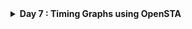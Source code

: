 <details>
  <Summary><strong> Day 7 : Timing Graphs using OpenSTA</strong></summary>

## 📚 Contents
- [Introduction to Static Timing Analysis](#introduction-to-static-timing-analysis)
- [OpenSTA Tool Installation](#opensta-tool-installation)
- [Timing Analysis using In-line Commands](#timing-analysis-using-in-line-commands)
- [Timing Analysis using TCL File](#timing-analysis-using-tcl-file)
- [VSDBabySoC Basic Timing Analysis](#vsdbabysoc-basic-timing-analysis)
- [VSDBabySoC PVT Corner Analysis (Post-Synthesis Timing)](#vsdbabysoc-pvt-corner-analysis-post-synthesis-timing)

## Introduction to Static Timing Analysis
Static Timing Analysis is an exhaustive method of analyzing, debugging, and validating the timing performance of a design. STA is capable of verifying every path in the design. The main goal is to verify that, all signals will arrive neither too early nor too late, and hence proper circuit operation can be assured. Performing Timing Analysis is critical to decide, whether to go ahead with design or any modifications to be done in the design

### Why is STA Important?
STA plays two major roles in the design flow:
1. Guiding Design Optimization : During synthesis and place-and-route, STA calculates delays and helps the tool select optimal cells from the library to meet timing requirements (e.g., choosing faster cells where needed).
2. Verifying Timing Closure: After building the netlist or completing layout, STA ensures the circuit can operate correctly at the target frequency under various conditions.

By ensuring all paths meet setup and hold timing, STA helps ensure that the final silicon will function reliably and at the desired speed.

STA is used multiple times throughout the digital design cycle - during synthesis, placement and routing, and again for final signoff—to verify that the design meets timing constraints under different operating conditions. The diagram below illustrates where STA is applied in a typical RTL-to-GDSII flow:

![Alt Text](images/cmos_Design_flow.png)

### Timing Paths
Timing paths represent the route a signal takes from one point in the circuit to another — typically from a flip-flop (or input port) through a series of logic gates and nets, to another flip-flop (or output port). STA tools break these paths down into two primary components (cell delays and net delays) which are combined to compute the total path delay and are compared against the required timing constraints (setup and hold times)
- Cell Delays: Time it takes for a signal to propagate through a logic gate.
- Net Delays: Delay introduced by the interconnect (wires) between cells.

Each timing path has a start point and an endpoint.
  - Start points: Input ports or clock pins of flip flops.
  - End points: Output ports or data input pins of flip flops
![Alt Text](images/timing_paths.jpg)
This figure shows four fundamental timing‐path categories. Knowing how each path is defined helps with static timing analysis (STA) and ensures we meet all setup/hold budgets and I/O constraints.
1. **Input → Register (Path 1)**  
   - **Launch**: external signal **Data1**  
   - **Combinational**: passes through the first combinational logic block  
   - **Capture**: at the D input of the first flip-flop  

2. **Register → Register (Path 2)**  
   - **Launch**: Q output of flip-flop 1  
   - **Combinational**: through the middle combinational logic network  
   - **Capture**: at the D input of flip-flop 2  

3. **Register → Output (Path 3)**  
   - **Launch**: Q output of flip-flop 2  
   - **Combinational**: through the final combinational logic stage  
   - **Capture**: as the external output **DataOut1**  

4. **Input → Output (Path 4)**  
   - **Launch**: external signal **DataIn2**  
   - **Combinational**: single combinational logic block (no registers)  
   - **Capture**: as the external output **DataOut2**  

### Timing Libraries
Timing libraries, usually provided in .lib format, are technology files that describe the behavior and delays of standard cells used in a digital design. These libraries include:
- Cell delays
- Output transition data (slew)
- Power usage
- Pin capacitance
- Setup/Hold checks
- Timing arcs and their attributes

STA tools rely heavily on this library data to accurately model and verify the timing behavior of the design.

### Timing Arcs
A timing arc defines a relationship between an input and an output pin of a cell. It models how a change on an input pin affects an output pin. Timing arcs are the basic units used by STA tools to trace signal transitions through the logic gates. There are two main types:
- Cell timing arcs (within gates)
- Net timing arcs (between cells)

### Timing Arc Characteristics
Every timing arc is described by several key properties:
- **Unateness**: Defines the logical relationship between input and output transitions.
  - *Positive unate*: Rising input → Rising output (e.g., Buffer)
  - *Negative unate*: Rising input → Falling output (e.g., Inverter)
  - *Non-unate*: Output behavior varies depending on logic
- **Slew (Transition Time)**: Describes how fast the signal transitions from low to high (rise) or high to low (fall). It's affected by the driving strength and load on the pin.
- **Delay**: Time taken for a signal to propagate through the cell, influenced by input slew and output load.

<strong> Cell Delay</strong>
Caused by the transistors and logic within a standard cell (like AND, OR, INV). Affected by:
  - Input slew (how fast the input changes)
  - Output load (capacitance the output drives)

Measured using Lookup Tables (LUTs) in the library.

<strong> Net Delay</strong>
Caused by the resistance and capacitance of interconnects (wires) between cells. Often estimated using:
- Wire Load Models (WLMs) during synthesis
- Extracted parasitics (SPEF) after place and route for accurate analysis

Net delay becomes more dominant than cell delay in advanced technology nodes (<90nm).

### Setup Checks 
A setup check ensures that data arrives early enough at the input of a flip-flop before the active clock edge. If data arrives too late, it might not be captured correctly — this is called a setup violation.

*Setup Time = Minimum time data must be stable before the clock edge.*

```Setup Slack = Required Time − Arrival Time```

Negative setup slack → Setup violation → Risk of incorrect data storage.

### Hold Checks
A hold check ensures that data remains stable for a short duration after the clock edge. If the data changes too soon, it may cause a hold violation, resulting in data corruption or metastability.

*Hold Time = Minimum time data must remain stable after the clock edge.*

```Hold Slack = Arrival Time − Required Time```

Negative hold slack → Hold violation → Data may become unstable right after being latched.

### Slack
Slack is the timing margin available for the signal to arrive safely within the required time window. It is calculated as the difference between when data is required to arrive and when it actually arrives.
- *Positive Slack:* Timing is met, design is safe.
- *Zero Slack:* Timing is just barely met, no margin.
- *Negative Slack:* Timing violation exists.

<details>
  <Summary><strong> OpenSTA Tool Installation</strong></summary>

## OpenSTA Tool Installation

OpenSTA is an open-source gate-level Static Timing Analysis tool developed by Parallax Software. 

- You can install OpenSTA using two different methods:
  - Native Installation with Local CUDD: This method involves installing OpenSTA directly on your system using a manually built CUDD.
  - Docker-based Installation: This method involves installing OpenSTA inside a Docker container, which can be self-contained and clean.

### 🔹 Method 1: Native Installation with Local CUDD
This method provides full control and is suitable for script automation.

#### Steps:

##### Step 1: Install prerequisites:
  
```bash
sudo apt update
sudo apt install -y build-essential cmake git \
  tcl-dev swig bison flex zlib1g-dev libeigen3-dev
```
  
##### Step 2: Build and install CUDD:
  
```bash
wget https://github.com/davidkebo/cudd/raw/main/cudd_versions/cudd-3.0.0.tar.gz
tar -xvzf cudd-3.0.0.tar.gz
cd cudd-3.0.0
./configure --prefix=$HOME/cudd
make -j$(nproc)
make install
cd ..
```
![Alt Text](images/step2_cmake.png)
![Alt Text](images/step2_make.png)
  
##### Step3: Build OpenSTA with CMake:
  
  ```bash
  git clone https://github.com/parallaxsw/OpenSTA.git
  cd OpenSTA
  mkdir build && cd build
  cmake -DCUDD_DIR=$HOME/cudd ..
  make -j$(nproc)
  ./sta
  ```

![Alt Text](images/OpenSTA_with_CUDD.png)

### 🔹 Method 2: Docker-based Installation
This method offers a clean, isolated, ready-to-use environment.

#### Steps:

##### Step 1: Install Docker on Ubuntu
```bash
# 1. Remove any older Docker versions (optional)
sudo apt remove docker docker-engine docker.io containerd runc

# 2. Update and install prerequisites
sudo apt update
sudo apt install -y ca-certificates curl gnupg lsb-release

# 3. Add Docker’s official GPG key
sudo mkdir -p /etc/apt/keyrings
curl -fsSL https://download.docker.com/linux/ubuntu/gpg | \
  sudo gpg --dearmor -o /etc/apt/keyrings/docker.gpg

# 4. Set up the Docker stable repository
echo \
  "deb [arch=$(dpkg --print-architecture) signed-by=/etc/apt/keyrings/docker.gpg] \
  https://download.docker.com/linux/ubuntu $(lsb_release -cs) stable" | \
  sudo tee /etc/apt/sources.list.d/docker.list > /dev/null

# 5. Install Docker Engine
sudo apt update
sudo apt install -y docker-ce docker-ce-cli containerd.io docker-buildx-plugin docker-compose-plugin
```

##### Step 2: Start Docker
```bash
sudo systemctl start docker
sudo systemctl enable docker
```

##### Step 3: Verify Docker is working
```bash
sudo docker run hello-world
```

- This should print a "Hello from Docker!" message confirming Docker is installed correctly.
![Alt Text](images/s3_verify_docker_is_working.png)

##### Step 4: Clone the OpenSTA Repository
```bash
git clone https://github.com/parallaxsw/OpenSTA.git
cd OpenSTA
```

##### Step 5: Build the OpenSTA Docker Image
```bash
sudo docker build --file Dockerfile.ubuntu22.04 --tag opensta .
```
- This will take a few minutes and install all dependencies (including CUDD) inside the Docker image.

##### Step 6: Run OpenSTA from Docker
```bash
sudo docker run -it -v $HOME:/data opensta
```
Here,
- -it: interactive terminal
- -v $HOME:/data: mounts your home directory inside the container so you can access files

![Alt Text](images/s6.png)

**Once inside, you’ll see the % prompt — you're ready to use OpenSTA.**
</details>

## Timing Analysis using In line Commands
- Basic timing analysis using in-line commands within OpenSTA shell (%).

```bash
# Load the Liberty timing library (standard cell delays, arcs, etc.)
read_liberty /OpenSTA/examples/nangate45_slow.lib.gz

# Read the synthesized gate-level Verilog netlist
read_verilog /OpenSTA/examples/example1.v

# Set the top-level module of the design (as defined in the Verilog)
link_design top

# Create a clock named 'clk' with a 10 ns period, connected to clk1, clk2, and clk3
create_clock -name clk -period 10 {clk1 clk2 clk3}

# Define input delays of 0 ns for inputs in1 and in2, relative to the clk
set_input_delay -clock clk 0 {in1 in2}

# Report any timing violations (setup/hold) across the design
report_checks
```

![Alt Text](images/example1_slow_lib_report.png)

- The report shows analysis for a <strong> maximum delay path (i.e setup check)</strong> from register `r2` to `r3` on the clock `clk`.
- The default behavior of the `report_checks` in OpenSTA is to report maximum delay paths (`report_checks -path_delay max`) , unless explicitly asked for minumum (hold) analysis (i.e `report_checks -path_delay min`).
- To report both setup (max) and hold (min) paths we can use `report_checks -path_delay min_max` 
- Here, the path starts at the <strong> Q output of reg r2</strong> (a DFF) and the path ends at the <strong> D input of reg r3</strong> (another DFF).

#### Analyzing report output:
the netlist we used for the analysis here is <strong> `example1.v`</strong>
```bash
module top (in1, in2, clk1, clk2, clk3, out);
  input in1, in2, clk1, clk2, clk3;
  output out;
  wire r1q, r2q, u1z, u2z;

  DFF_X1 r1 (.D(in1), .CK(clk1), .Q(r1q));
  DFF_X1 r2 (.D(in2), .CK(clk2), .Q(r2q));
  BUF_X1 u1 (.A(r2q), .Z(u1z));
  AND2_X1 u2 (.A1(r1q), .A2(u1z), .ZN(u2z));
  DFF_X1 r3 (.D(u2z), .CK(clk3), .Q(out));
endmodule // top
```

##### Netlist diagram for example1.v generated using yosys
![Alt Text](images/example1_design.png)

##### Delay Breakdown

📌 Arrival Time
| **Delay (ns)** | **Time (ns)** | **Description**                          |
|----------------|---------------|------------------------------------------|
| 0.00           | 0.00          | Clock clk (rise edge) → start           |
| 0.00           | 0.00          | Clock network delay (ideal)             |
| 0.23           | 0.23          | r2/Q → r2/Q (output of DFF r2)          |
| 0.08           | 0.31          | Through u1 (BUF_X1)                      |
| 0.10           | 0.41          | Through u2 (AND2_X1)                     |
| 0.00           | 0.41          | r3/D (input of DFF r3) → data arrival   |

so, the arrival time = 0.41ns

📌 Required Time
| **Delay (ns)** | **Time (ns)** | **Description**                |
|----------------|---------------|--------------------------------|
| 10.00          | 10.00         | Next rising edge of clk        |
| 10.00          | 10.00         | Ideal clock delay              |
| 10.00          | 10.00         | r3/CK clock edge               |
| -0.16          | 9.84          | Setup time requirement         |

so, the data required time = 9.84ns

✅ Result
Slack = Data required time (9.84ns) - Data arrival time (0.41ns) 
Slack = 9.43ns (MET)

- Since the slack is positive, setup timing is met. 


## Timing Analysis using TCL file

**min_max_delays1.tcl**
```bash
# min/max delay calc example
read_liberty -max /data/OpenSTA/examples/nangate45_slow.lib.gz
read_liberty -min /data/OpenSTA/examples/nangate45_fast.lib.gz
read_verilog /data/OpenSTA/examples/example1.v
link_design top
create_clock -name clk -period 10 {clk1 clk2 clk3}
set_input_delay -clock clk 0 {in1 in2}
report_checks -path_delay min_max
```
![Alt Text](images/min_max_delays1_tcl.png)

#### TCL Script Breakdown

| **Command** | **Description** |
|-------------|-----------------|
| `read_liberty -max /data/OpenSTA/examples/nangate45_slow.lib.gz` | Loads the **slow timing corner** (used for setup checks / max delay analysis). |
| `read_liberty -min /data/OpenSTA/examples/nangate45_fast.lib.gz` | Loads the **fast timing corner** (used for hold checks / min delay analysis). |
| `read_verilog /data/OpenSTA/examples/example1.v` | Reads in the **gate-level netlist** for your synthesized design. |
| `link_design top` | Specifies the **top module** of your design and connects it to the loaded libraries. |
| `create_clock -name clk -period 10 {clk1 clk2 clk3}` | Creates a clock named `clk` with a **10 ns period**, applied to nets `clk1`, `clk2`, and `clk3`. |
| `set_input_delay -clock clk 0 {in1 in2}` | Sets an **input arrival delay of 0 ns** relative to `clk` for input ports `in1` and `in2` (helps avoid false hold violations). |
| `report_checks -path_delay min_max` | Reports **both min (hold) and max (setup)** timing paths for verification. |


- to execute the above tcl script in OpenSTA shell, run the follwoing command in terminal
```bash
docker run -it -v $HOME:/data opensta /data/OpenSTA/examples/min_max_delays1.tcl
```

##### Generated Timing Report
```bash
Startpoint: in1 (input port clocked by clk)
Endpoint: r1 (rising edge-triggered flip-flop clocked by clk)
Path Group: clk
Path Type: min

  Delay    Time   Description
---------------------------------------------------------
   0.00    0.00   clock clk (rise edge)
   0.00    0.00   clock network delay (ideal)
   0.00    0.00 v input external delay
   0.00    0.00 v in1 (in)
   0.00    0.00 v r1/D (DFF_X1)
           0.00   data arrival time

   0.00    0.00   clock clk (rise edge)
   0.00    0.00   clock network delay (ideal)
   0.00    0.00   clock reconvergence pessimism
           0.00 ^ r1/CK (DFF_X1)
   0.00    0.00   library hold time
           0.00   data required time
---------------------------------------------------------
           0.00   data required time
          -0.00   data arrival time
---------------------------------------------------------
           0.00   slack (VIOLATED)


Startpoint: r2 (rising edge-triggered flip-flop clocked by clk)
Endpoint: r3 (rising edge-triggered flip-flop clocked by clk)
Path Group: clk
Path Type: max

  Delay    Time   Description
---------------------------------------------------------
   0.00    0.00   clock clk (rise edge)
   0.00    0.00   clock network delay (ideal)
   0.00    0.00 ^ r2/CK (DFF_X1)
   0.23    0.23 v r2/Q (DFF_X1)
   0.08    0.31 v u1/Z (BUF_X1)
   0.10    0.41 v u2/ZN (AND2_X1)
   0.00    0.41 v r3/D (DFF_X1)
           0.41   data arrival time

  10.00   10.00   clock clk (rise edge)
   0.00   10.00   clock network delay (ideal)
   0.00   10.00   clock reconvergence pessimism
          10.00 ^ r3/CK (DFF_X1)
  -0.16    9.84   library setup time
           9.84   data required time
---------------------------------------------------------
           9.84   data required time
          -0.41   data arrival time
---------------------------------------------------------
           9.43   slack (MET)

```
![Alt Text](images/tcl_o1.png)
![Alt Text](images/tcl_o2.png)

## VSDBabySoC Basic timing Analysis
- This section documents the process of performing **static timing analysis (STA)** on the VSDBabySoC design using OpenSTA.
- It includes preparing Liberty libraries, netlist, and constraints, followed by executing min/max delay checks.

**Directory Preparation**
```bash
# Create directory to store Liberty timing libraries
mkdir -p OpenSTA/examples/timing_libs/

#Create directory to store synthesized netlist and SDC constraint files
mkdir -p OpenSTA/examples/BabySoC/

# Copy all Liberty (.lib) files (standard cell + IPs) to timing_libs folder
cp /home/sdudigani/VLSI/VSDBabySoC/src/lib/* /home/sdudigani/OpenSTA/examples/timing_libs/

# Copy SDC file containing clock and I/O timing constraints
cp /home/sdudigani/VLSI/VSDBabySoC/src/sdc/vsdbabysoc_synthesis.sdc /home/sdudigani/OpenSTA/examples/BabySoC/

# Copy synthesized gate-level Verilog netlist of VSDBabySoC
cp /home/sdudigani/VLSI/VSDBabySoC/src/module/vsdbabysoc.synth.v /home/sdudigani/OpenSTA/examples/BabySoC/

# (Optional) Copy GCD SDC file if used for testing or comparison
cp examples/gcd_sky130hd.sdc /home/sdudigani/OpenSTA/examples/BabySoC/
```

```bash
sdudigani@sdudigani-VirtualBox:~/OpenSTA$ pwd
/home/sdudigani/OpenSTA
sdudigani@sdudigani-VirtualBox:~/OpenSTA$ ls examples/BabySoC/
gcd_sky130hd.sdc  vsdbabysoc_synthesis.sdc  vsdbabysoc.synth.v
sdudigani@sdudigani-VirtualBox:~/OpenSTA$ ls examples/timing_libs/
avsddac.lib  avsdpll.lib  sky130_fd_sc_hd__tt_025C_1v80.lib
sdudigani@sdudigani-VirtualBox:~/OpenSTA$ 
```

**TCL Script to run complete min/max timing checks on the SoC**
```bash
# Load Liberty Libraries (standard cell + IPs)
read_liberty -min /data/OpenSTA/examples/timing_libs/sky130_fd_sc_hd__tt_025C_1v80.lib
read_liberty -max /data/OpenSTA/examples/timing_libs/sky130_fd_sc_hd__tt_025C_1v80.lib

read_liberty -min /data/OpenSTA/examples/timing_libs/avsdpll.lib
read_liberty -max /data/OpenSTA/examples/timing_libs/avsdpll.lib

read_liberty -min /data/OpenSTA/examples/timing_libs/avsddac.lib
read_liberty -max /data/OpenSTA/examples/timing_libs/avsddac.lib

# Read Synthesized Netlist
read_verilog /data/OpenSTA/examples/BabySoC/vsdbabysoc.synth.v

# Link the Top-Level Design
link_design vsdbabysoc

# Apply SDC Constraints
read_sdc /data/OpenSTA/examples/BabySoC/vsdbabysoc_synthesis.sdc

# Generate Timing Report
report_checks
```

**save the above script as vsdbabysoc_min_max_delays.tcl within ~/OpenSTA/examples/BabySoC directory**

![Alt Text](images/2_tcl_script.png)

- **Now run the above script inside the Docker container with the following command**
  ```bash
  docker run -it -v $HOME:/data opensta /data/OpenSTA/examples/BabySoC/min_max_delays.tcl
  ```

- **It reports the following error** 
  ```bash
  sdudigani@sdudigani-VirtualBox:~/OpenSTA$ sudo docker run -it -v $HOME:/data opensta /data/OpenSTA/examples/BabySoC/min_max_delays.tcl
  OpenSTA 2.7.0 0c16e145bb Copyright (c) 2025, Parallax Software, Inc.
  License GPLv3: GNU GPL version 3 <http://gnu.org/licenses/gpl.html>
  
  This is free software, and you are free to change and redistribute it
  under certain conditions; type `show_copying' for details. 
  This program comes with ABSOLUTELY NO WARRANTY; for details type `show_warranty'.
  Warning: /data/OpenSTA/examples/timing_libs/sky130_fd_sc_hd__tt_025C_1v80.lib line 23, default_fanout_load is 0.0.
  Warning: /data/OpenSTA/examples/timing_libs/sky130_fd_sc_hd__tt_025C_1v80.lib line 1, library sky130_fd_sc_hd__tt_025C_1v80 already exists.
  Warning: /data/OpenSTA/examples/timing_libs/sky130_fd_sc_hd__tt_025C_1v80.lib line 23, default_fanout_load is 0.0.
  Error: /data/OpenSTA/examples/timing_libs/avsdpll.lib line 54, syntax error
  % exit
  ```
![Alt Text](images/3_syntax_error.png)

- **To fix this syntax error:**
  - open the file
    ```bash
    gvim ~/OpenSTA/examples/timing_libs/avsdpll.lib
    ```
  - Go to line 54 as mentioned in error message and replace any lines like
      ```bash
        //pin (GND#2) {
        direction : input;
        ...
        //}
      ```

    to:
      ```bash
      /*
      pin (GND#2) {
      direction : input;
      ...
      }
      */
    ```
  - Save and close the file.
  - Rerun the tcl script
    ```bash
    sudo docker run -it -v $HOME:/data opensta /data/OpenSTA/examples/BabySoC/min_max_delays.tcl
    ```

![Alt Text](images/4_fix.png)

**Generated Timing Report**
```bash
Startpoint: _10446_ (rising edge-triggered flip-flop clocked by clk)
Endpoint: _10034_ (rising edge-triggered flip-flop clocked by clk)
Path Group: clk
Path Type: max

  Delay    Time   Description
---------------------------------------------------------
   0.00    0.00   clock clk (rise edge)
   0.00    0.00   clock network delay (ideal)
   0.00    0.00 ^ _10446_/CLK (sky130_fd_sc_hd__dfxtp_1)
   4.13    4.13 ^ _10446_/Q (sky130_fd_sc_hd__dfxtp_1)
   5.06    9.19 v _8121_/Y (sky130_fd_sc_hd__clkinv_1)
   0.57    9.76 ^ _8684_/Y (sky130_fd_sc_hd__o211ai_1)
   0.00    9.76 ^ _10034_/D (sky130_fd_sc_hd__dfxtp_1)
           9.76   data arrival time

  11.00   11.00   clock clk (rise edge)
   0.00   11.00   clock network delay (ideal)
   0.00   11.00   clock reconvergence pessimism
          11.00 ^ _10034_/CLK (sky130_fd_sc_hd__dfxtp_1)
  -0.14   10.86   library setup time
          10.86   data required time
---------------------------------------------------------
          10.86   data required time
          -9.76   data arrival time
---------------------------------------------------------
           1.11   slack (MET)
```

## VSDBabySoC PVT Corner Analysis (Post-Synthesis Timing)
- STA is performed across all PVT corners to validate that the design meets timing requirements.
- The worst max path (Setup-critical) corners in sub-40nm nodes are generally:
  - ss_LowTemp_LowVolt
  - ss_HighTemp_LowVolt (Slowest corners)
- The worst min path (Hold-critical) corners are:
  - ff_LowTemp_HighVolt
  - ff_HighTemp_HighVolt (Fastest corners)

- The following TCL script <strong> (```pvt_corner_analysis.tcl```)</strong> can be executed to perform STA for the available PVT corners using the Sky130 timing libraries.
```bash
# Load IP-specific Liberty files once
read_liberty /data/OpenSTA/examples/timing_libs/avsdpll.lib
read_liberty /data/OpenSTA/examples/timing_libs/avsddac.lib

# List of PVT corner Liberty files
set list_of_lib_files(1) "sky130_fd_sc_hd__tt_025C_1v80.lib"
set list_of_lib_files(2) "sky130_fd_sc_hd__ff_100C_1v65.lib"
set list_of_lib_files(3) "sky130_fd_sc_hd__ff_100C_1v95.lib"
set list_of_lib_files(4) "sky130_fd_sc_hd__ff_n40C_1v56.lib"
set list_of_lib_files(5) "sky130_fd_sc_hd__ff_n40C_1v65.lib"
set list_of_lib_files(6) "sky130_fd_sc_hd__ff_n40C_1v76.lib"
set list_of_lib_files(7) "sky130_fd_sc_hd__ss_100C_1v40.lib"
set list_of_lib_files(8) "sky130_fd_sc_hd__ss_100C_1v60.lib"
set list_of_lib_files(9) "sky130_fd_sc_hd__ss_n40C_1v28.lib"
set list_of_lib_files(10) "sky130_fd_sc_hd__ss_n40C_1v35.lib"
set list_of_lib_files(11) "sky130_fd_sc_hd__ss_n40C_1v40.lib"
set list_of_lib_files(12) "sky130_fd_sc_hd__ss_n40C_1v44.lib"
set list_of_lib_files(13) "sky130_fd_sc_hd__ss_n40C_1v76.lib"

for {set i 1} {$i <= [array size list_of_lib_files]} {incr i} {
    read_liberty /data/OpenSTA/examples/timing_libs/$list_of_lib_files($i)
    read_verilog /data/OpenSTA/examples/BabySoC/vsdbabysoc.synth.v
    link_design vsdbabysoc
    read_sdc /data/OpenSTA/examples/BabySoC/vsdbabysoc_synthesis.sdc

    report_checks -path_delay min_max -fields {nets cap slew input_pins fanout} -digits {4} \
        > /data/OpenSTA/examples/BabySoC/sta_output/min_max_$list_of_lib_files($i).txt

    exec echo "$list_of_lib_files($i)" >> /data/OpenSTA/examples/BabySoC/sta_output/sta_worst_max_slack.txt
    report_worst_slack -max -digits {4} >> /data/OpenSTA/examples/BabySoC/sta_output/sta_worst_max_slack.txt

    exec echo "$list_of_lib_files($i)" >> /data/OpenSTA/examples/BabySoC/sta_output/sta_worst_min_slack.txt
    report_worst_slack -min -digits {4} >> /data/OpenSTA/examples/BabySoC/sta_output/sta_worst_min_slack.txt

    exec echo "$list_of_lib_files($i)" >> /data/OpenSTA/examples/BabySoC/sta_output/sta_tns.txt
    report_tns -digits {4} >> /data/OpenSTA/examples/BabySoC/sta_output/sta_tns.txt

    exec echo "$list_of_lib_files($i)" >> /data/OpenSTA/examples/BabySoC/sta_output/sta_wns.txt
    report_wns -digits {4} >> /data/OpenSTA/examples/BabySoC/sta_output/sta_wns.txt
}
```

- The timing libraries can be downloaded from: https://github.com/efabless/skywater-pdk-libs-sky130_fd_sc_hd/tree/master/timing

```bash
sdudigani@sdudigani-VirtualBox:~$ git clone https://github.com/efabless/skywater-pdk-libs-sky130_fd_sc_hd.git
sdudigani@sdudigani-VirtualBox:~$ cd ~/OpenSTA/examples/timing_libs/
sdudigani@sdudigani-VirtualBox:~$ cp ~/skywater-pdk-libs-sky130_fd_sc_hd/timing/* .
sdudigani@sdudigani-VirtualBox:~/OpenSTA/examples/timing_libs$ c
total 329M
-rw-rw-r-- 1 sdudigani sdudigani 1.9K Jun  4 18:29 avsddac.lib
-rw-rw-r-- 1 sdudigani sdudigani 1.6K Jun  4 19:06 avsdpll.lib
-rw-rw-r-- 1 sdudigani sdudigani  13M Jun  5 12:50 sky130_fd_sc_hd__ff_100C_1v65.lib
-rw-rw-r-- 1 sdudigani sdudigani  13M Jun  5 12:50 sky130_fd_sc_hd__ff_100C_1v95.lib
-rw-rw-r-- 1 sdudigani sdudigani  13M Jun  5 12:50 sky130_fd_sc_hd__ff_n40C_1v56.lib
-rw-rw-r-- 1 sdudigani sdudigani  13M Jun  5 12:50 sky130_fd_sc_hd__ff_n40C_1v76.lib
-rw-rw-r-- 1 sdudigani sdudigani  13M Jun  5 12:50 sky130_fd_sc_hd__ff_n40C_1v65.lib
-rw-rw-r-- 1 sdudigani sdudigani  25M Jun  5 12:50 sky130_fd_sc_hd__ff_n40C_1v95_ccsnoise.lib.part1
-rw-rw-r-- 1 sdudigani sdudigani  25M Jun  5 12:50 sky130_fd_sc_hd__ff_n40C_1v95_ccsnoise.lib.part2
-rw-rw-r-- 1 sdudigani sdudigani  18M Jun  5 12:50 sky130_fd_sc_hd__ff_n40C_1v95_ccsnoise.lib.part3
-rw-rw-r-- 1 sdudigani sdudigani  13M Jun  5 12:50 sky130_fd_sc_hd__ff_n40C_1v95.lib
-rw-rw-r-- 1 sdudigani sdudigani  13M Jun  5 12:50 sky130_fd_sc_hd__ss_100C_1v40.lib
-rw-rw-r-- 1 sdudigani sdudigani  13M Jun  5 12:50 sky130_fd_sc_hd__ss_100C_1v60.lib
-rw-rw-r-- 1 sdudigani sdudigani  13M Jun  5 12:50 sky130_fd_sc_hd__ss_n40C_1v28.lib
-rw-rw-r-- 1 sdudigani sdudigani  13M Jun  5 12:50 sky130_fd_sc_hd__ss_n40C_1v35.lib
-rw-rw-r-- 1 sdudigani sdudigani  13M Jun  5 12:50 sky130_fd_sc_hd__ss_n40C_1v40.lib
-rw-rw-r-- 1 sdudigani sdudigani  13M Jun  5 12:50 sky130_fd_sc_hd__ss_n40C_1v44.lib
-rw-rw-r-- 1 sdudigani sdudigani  25M Jun  5 12:50 sky130_fd_sc_hd__ss_n40C_1v60_ccsnoise.lib.part1
-rw-rw-r-- 1 sdudigani sdudigani  25M Jun  5 12:50 sky130_fd_sc_hd__ss_n40C_1v60_ccsnoise.lib.part2
-rw-rw-r-- 1 sdudigani sdudigani  15M Jun  5 12:50 sky130_fd_sc_hd__ss_n40C_1v60_ccsnoise.lib.part3
-rw-rw-r-- 1 sdudigani sdudigani  13M Jun  5 12:50 sky130_fd_sc_hd__ss_n40C_1v76.lib
-rw-rw-r-- 1 sdudigani sdudigani  13M Jun  5 12:50 sky130_fd_sc_hd__ss_n40C_1v60.lib
-rw-rw-r-- 1 sdudigani sdudigani  13M Jun  5 12:50 sky130_fd_sc_hd__tt_025C_1v80.lib
-rw-rw-r-- 1 sdudigani sdudigani  13M Jun  5 12:50 sky130_fd_sc_hd__tt_100C_1v80.lib
```

- Run the ```pvt_corner_analysis.tcl``` script to generate the output reports.
```bash
docker run -it -v $HOME:/data opensta /data/OpenSTA/examples/BabySoC/pvt_corner_analysis.tcl
```

- The script executed succesfully and reports are generated.
- All reports were saved in the /data/OpenSTA/examples/BabySoC/sta_output/ directory for post-processing and summary visualization.
![Alt Text](images/sta_reports_for_13pvts_generated.png)

#### Timing Summary Across PVT Corners (Post-Synthesis STA Results)
The table below summarizes the sta results for the vsdbabysoc synthesized design across various 13 PVT (Process-Voltage-Temperature) corners using the Sky130 standard cell libraries. These values were recorded from the generated reports in sta_output/ after executing custom Tcl script (```pvt_corner_analysis.tcl```) that iterates through multiple Liberty files.

![Alt Text](images/table.png)

#### Timing Plots Across PVT Corners

![Alt Text](images/worst_hold_slack.jpg)

![Alt Text](images/worst_setup_slack.jpg)

![Alt Text](images/wns.jpg)

![Alt Text](images/tns.jpg)

</details>















